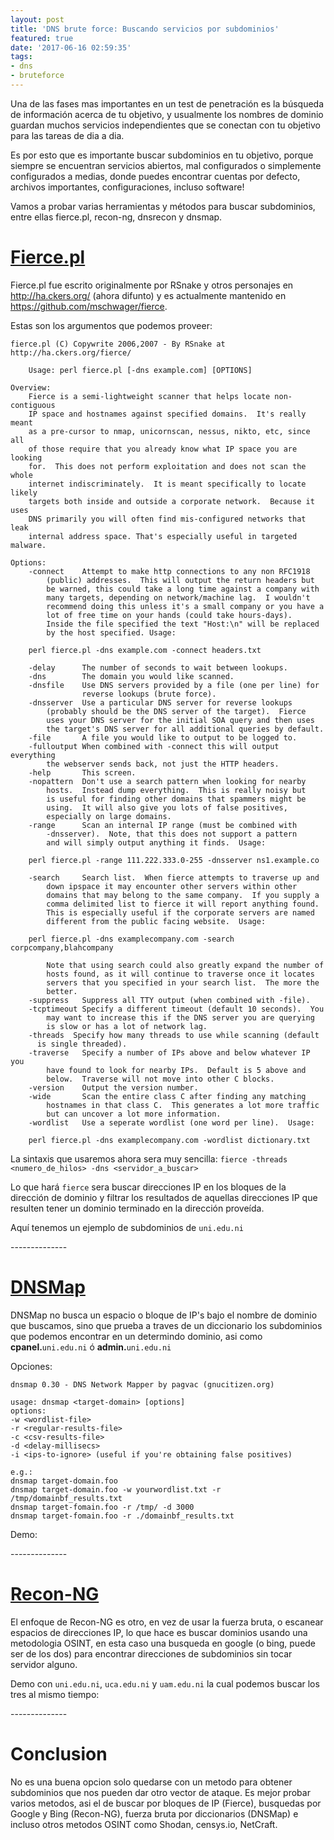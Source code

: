 ```yaml
---
layout: post
title: 'DNS brute force: Buscando servicios por subdominios'
featured: true
date: '2017-06-16 02:59:35'
tags:
- dns
- bruteforce
---
```


Una de las fases mas importantes en un test de penetración es la búsqueda de información acerca de tu objetivo, y usualmente los nombres de dominio guardan muchos servicios independientes que se conectan con tu objetivo para las tareas de dia a dia.

Es por esto que es importante buscar subdominios en tu objetivo, porque siempre se encuentran servicios abiertos, mal configurados o simplemente configurados a medias, donde puedes encontrar cuentas por defecto, archivos importantes, configuraciones, incluso software!

Vamos a probar varias herramientas y métodos para buscar subdominios, entre ellas fierce.pl, recon-ng, dnsrecon y dnsmap.

[Fierce.pl](https://github.com/mschwager/fierce)
==========
Fierce.pl fue escrito originalmente por RSnake y otros personajes en http://ha.ckers.org/ (ahora difunto) y es actualmente mantenido en https://github.com/mschwager/fierce.

Estas son los argumentos que podemos proveer:
```
fierce.pl (C) Copywrite 2006,2007 - By RSnake at http://ha.ckers.org/fierce/

	Usage: perl fierce.pl [-dns example.com] [OPTIONS]

Overview:
	Fierce is a semi-lightweight scanner that helps locate non-contiguous
	IP space and hostnames against specified domains.  It's really meant
	as a pre-cursor to nmap, unicornscan, nessus, nikto, etc, since all 
	of those require that you already know what IP space you are looking 
	for.  This does not perform exploitation and does not scan the whole 
	internet indiscriminately.  It is meant specifically to locate likely 
	targets both inside and outside a corporate network.  Because it uses 
	DNS primarily you will often find mis-configured networks that leak 
	internal address space. That's especially useful in targeted malware.

Options:
	-connect	Attempt to make http connections to any non RFC1918
		(public) addresses.  This will output the return headers but
		be warned, this could take a long time against a company with
		many targets, depending on network/machine lag.  I wouldn't
		recommend doing this unless it's a small company or you have a
		lot of free time on your hands (could take hours-days).  
		Inside the file specified the text "Host:\n" will be replaced
		by the host specified. Usage:

	perl fierce.pl -dns example.com -connect headers.txt

	-delay		The number of seconds to wait between lookups.
	-dns		The domain you would like scanned.
	-dnsfile  	Use DNS servers provided by a file (one per line) for
                reverse lookups (brute force).
	-dnsserver	Use a particular DNS server for reverse lookups 
		(probably should be the DNS server of the target).  Fierce
		uses your DNS server for the initial SOA query and then uses
		the target's DNS server for all additional queries by default.
	-file		A file you would like to output to be logged to.
	-fulloutput	When combined with -connect this will output everything
		the webserver sends back, not just the HTTP headers.
	-help		This screen.
	-nopattern	Don't use a search pattern when looking for nearby
		hosts.  Instead dump everything.  This is really noisy but
		is useful for finding other domains that spammers might be
		using.  It will also give you lots of false positives, 
		especially on large domains.
	-range		Scan an internal IP range (must be combined with 
		-dnsserver).  Note, that this does not support a pattern
		and will simply output anything it finds.  Usage:

	perl fierce.pl -range 111.222.333.0-255 -dnsserver ns1.example.co

	-search		Search list.  When fierce attempts to traverse up and
		down ipspace it may encounter other servers within other
		domains that may belong to the same company.  If you supply a 
		comma delimited list to fierce it will report anything found.
		This is especially useful if the corporate servers are named
		different from the public facing website.  Usage:

	perl fierce.pl -dns examplecompany.com -search corpcompany,blahcompany 

		Note that using search could also greatly expand the number of
		hosts found, as it will continue to traverse once it locates
		servers that you specified in your search list.  The more the
		better.
	-suppress	Suppress all TTY output (when combined with -file).
	-tcptimeout	Specify a different timeout (default 10 seconds).  You
		may want to increase this if the DNS server you are querying
		is slow or has a lot of network lag.
	-threads  Specify how many threads to use while scanning (default
	  is single threaded).
	-traverse	Specify a number of IPs above and below whatever IP you
		have found to look for nearby IPs.  Default is 5 above and 
		below.  Traverse will not move into other C blocks.
	-version	Output the version number.
	-wide		Scan the entire class C after finding any matching
		hostnames in that class C.  This generates a lot more traffic
		but can uncover a lot more information.
	-wordlist	Use a seperate wordlist (one word per line).  Usage:

	perl fierce.pl -dns examplecompany.com -wordlist dictionary.txt

```

La sintaxis que usaremos ahora sera muy sencilla:
`fierce -threads <numero_de_hilos> -dns <servidor_a_buscar>`

Lo que hará `fierce` sera buscar direcciones IP en los bloques de la dirección de dominio y filtrar los resultados de aquellas direcciones IP que resulten tener un dominio terminado en la dirección proveída.

Aquí tenemos un ejemplo de subdominios de `uni.edu.ni`
<center><script type="text/javascript" src="https://asciinema.org/a/4ulhtq3d527g05b6m0abyn48u.js" id="asciicast-4ulhtq3d527g05b6m0abyn48u" async></script></center>
--------------

[DNSMap](https://github.com/makefu/dnsmap)
=======
DNSMap no busca un espacio o bloque de IP's bajo el nombre de dominio que buscamos, sino que prueba a traves de un diccionario los subdominios que podemos encontrar en un determindo dominio, asi como **cpanel.**`uni.edu.ni` ó **admin.**`uni.edu.ni`

Opciones:
```
dnsmap 0.30 - DNS Network Mapper by pagvac (gnucitizen.org)

usage: dnsmap <target-domain> [options]
options:
-w <wordlist-file>
-r <regular-results-file>
-c <csv-results-file>
-d <delay-millisecs>
-i <ips-to-ignore> (useful if you're obtaining false positives)

e.g.:
dnsmap target-domain.foo
dnsmap target-domain.foo -w yourwordlist.txt -r /tmp/domainbf_results.txt
dnsmap target-fomain.foo -r /tmp/ -d 3000
dnsmap target-fomain.foo -r ./domainbf_results.txt
```

Demo:
<center><script type="text/javascript" src="https://asciinema.org/a/ahbe0rvvtp9ahgkhgr46tdptj.js" id="asciicast-ahbe0rvvtp9ahgkhgr46tdptj" async></script></center>
--------------

[Recon-NG](https://bitbucket.org/LaNMaSteR53/recon-ng)
==========
El enfoque de Recon-NG es otro, en vez de usar la fuerza bruta, o escanear espacios de direcciones IP, lo que hace es buscar dominios usando una metodologia OSINT, en esta caso una busqueda en google (o bing, puede ser de los dos) para encontrar direcciones de subdominios sin tocar servidor alguno.

Demo con `uni.edu.ni`, `uca.edu.ni` y `uam.edu.ni` la cual podemos buscar los tres al mismo tiempo:
<center><script type="text/javascript" src="https://asciinema.org/a/85otkm9j2t9jm76aqdlziwjmw.js" id="asciicast-85otkm9j2t9jm76aqdlziwjmw" async></script></center>
--------------

Conclusion
============

No es una buena opcion solo quedarse con un metodo para obtener subdominios que nos pueden dar otro vector de ataque. Es mejor probar varios metodos, asi el de buscar por bloques de IP (Fierce), busquedas por Google y Bing (Recon-NG), fuerza bruta por diccionarios (DNSMap) e incluso otros metodos OSINT como Shodan, censys.io, NetCraft.
